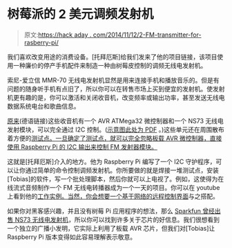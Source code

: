 # 树莓派的 2 美元调频发射机

> 原文:[https://hack aday . com/2014/11/12/2-FM-transmitter-for-rasberry-pi/](https://hackaday.com/2014/11/12/2-fm-transmitter-for-rasberry-pi/)

我们喜欢改变用途的消费设备。[托拜厄斯]给我们发来了他的项目链接，该项目使用一种廉价的停产手机配件来制造一种由树莓皮控制的调频无线电发射机。

索尼-爱立信 MMR-70 无线电发射机显然是用来连接手机和播放音乐的。但是有问题的随身听手机有点旧了，所以你可以在转售市场上买到便宜的发射机。使发射机更有趣的是，你可以激活和关闭收音机，改变频率或输出功率，甚至发送无线电数据系统电台和歌曲信息。

[原来](http://www.mikrocontroller.net/topic/252124)(德语链接)这些收音机有一个 AVR ATMega32 微控制器和一个 NS73 无线电发射模块，可以完全通过 I2C 控制。([示意图此处为 PDF](http://www.mikrocontroller.net/attachment/140251/MMR70.pdf) 。)这些单元还在周围散布着方便的[测试点。一旦确定了测试点，就可以完全忽略板载 AVR 微控制器，直接使用 Raspberry Pi 的 I2C 输出来控制 FM 发射器模块。](https://github.com/Manawyrm/FMBerry/blob/master/HARDWARE.md)

这就是[托拜厄斯]介入的地方。他为 Raspberry Pi 编写了一个 I2C 守护程序，可以让你通过简单的命令控制调频发射机。你所要做的就是焊接一堆测试点，安装[Tobias]的软件，写一个批处理脚本，然后你就可以上电视了。例如，这使得为在线流式音频制作一个 FM 无线电转播器成为一个一天的项目。你可以在 youtube 上看到他的[工作实例。当然，你会想要一个](https://www.youtube.com/watch?v=NJRADd7C6rs)[基于网络的远程控制界面](https://github.com/akkinitsch/FMBerryRemote)与之搭配。

如果你对黑客感兴趣，并且没有树莓 Pi 应用程序的想法，那么 [Sparkfun 曾经出售 NS73 无线电发射机](https://www.sparkfun.com/products/retired/8452)，所以你可以找到许多关于芯片的好信息。我们很想看到一个独立的广播小发明，它实际上利用了板载 AVR 芯片，但我们对[Tobias]让 Raspberry Pi 版本变得如此容易理解表示敬意。